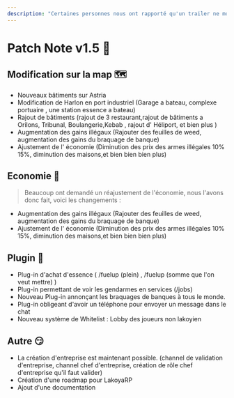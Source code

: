 ```yaml
---
description: "Certaines personnes nous ont rapporté qu'un trailer ne montre pas le contenu, nous avons donc fait un patch note de cette mise à jour \U0001F916"
---
```


# Patch Note v1.5 🎉

## Modification sur la map 🗺

* Nouveaux bâtiments sur Astria 
* Modification de Harlon en port industriel \(Garage a bateau, complexe portuaire , une station essence a bateau\)
* Rajout de bâtiments \(rajout de 3 restaurant,rajout de bâtiments a Orilons, Tribunal, Boulangerie,Kebab , rajout d' Héliport, et bien plus \)
* Augmentation des gains illégaux \(Rajouter des feuilles de weed, augmentation des gains du braquage de banque\)
* Ajustement de l' économie \(Diminution des prix des armes illégales 10% 15%,  diminution des maisons,et bien bien bien plus\)

## Economie 🤑

> Beaucoup ont demandé un réajustement de l'économie, nous l'avons donc fait, voici les changements :

* Augmentation des gains illégaux \(Rajouter des feuilles de weed, augmentation des gains du braquage de banque\)
* Ajustement de l' économie \(Diminution des prix des armes illégales 10% 15%,  diminution des maisons,et bien bien bien plus\)

## Plugin 💾

* Plug-in d'achat d'essence \( /fuelup \(plein\) , /fuelup \(somme que l'on veut mettre\) \) 
* Plug-in permettant de voir les gendarmes en services \(/jobs\) 
* Nouveau Plug-in annonçant les braquages de banques à tous le monde. 
* Plug-in obligeant d'avoir un téléphone pour envoyer un message dans le chat
* Nouveau système de Whitelist : Lobby des joueurs non lakoyien

## Autre 😏

* La création d'entreprise est maintenant possible. \(channel de validation d'entreprise, channel chef d'entreprise, création de rôle chef d'entreprise qu'il faut valider\)
* Création d'une roadmap pour LakoyaRP
* Ajout d'une documentation

